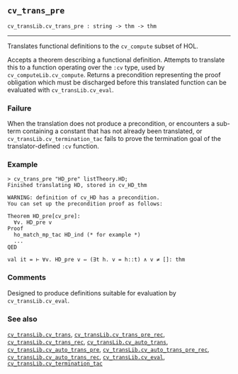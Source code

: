 ## `cv_trans_pre`

``` hol4
cv_transLib.cv_trans_pre : string -> thm -> thm
```

------------------------------------------------------------------------

Translates functional definitions to the `cv_compute` subset of HOL.

Accepts a theorem describing a functional definition. Attempts to
translate this to a function operating over the `:cv` type, used by
`cv_computeLib.cv_compute`. Returns a precondition representing the
proof obligation which must be discharged before this translated
function can be evaluated with `cv_transLib.cv_eval`.

### Failure

When the translation does not produce a precondition, or encounters a
sub-term containing a constant that has not already been translated, or
`cv_transLib.cv_termination_tac` fails to prove the termination goal of
the translator-defined `:cv` function.

### Example

``` hol4
> cv_trans_pre "HD_pre" listTheory.HD;
Finished translating HD, stored in cv_HD_thm

WARNING: definition of cv_HD has a precondition.
You can set up the precondition proof as follows:

Theorem HD_pre[cv_pre]:
  ∀v. HD_pre v
Proof
  ho_match_mp_tac HD_ind (* for example *)
  ...
QED

val it = ⊢ ∀v. HD_pre v ⇔ (∃t h. v = h::t) ∧ v ≠ []: thm
```

### Comments

Designed to produce definitions suitable for evaluation by
`cv_transLib.cv_eval`.

### See also

[`cv_transLib.cv_trans`](#cv_transLib.cv_trans),
[`cv_transLib.cv_trans_pre_rec`](#cv_transLib.cv_trans_pre_rec),
[`cv_transLib.cv_trans_rec`](#cv_transLib.cv_trans_rec),
[`cv_transLib.cv_auto_trans`](#cv_transLib.cv_auto_trans),
[`cv_transLib.cv_auto_trans_pre`](#cv_transLib.cv_auto_trans_pre),
[`cv_transLib.cv_auto_trans_pre_rec`](#cv_transLib.cv_auto_trans_pre_rec),
[`cv_transLib.cv_auto_trans_rec`](#cv_transLib.cv_auto_trans_rec),
[`cv_transLib.cv_eval`](#cv_transLib.cv_eval),
[`cv_transLib.cv_termination_tac`](#cv_transLib.cv_termination_tac)
